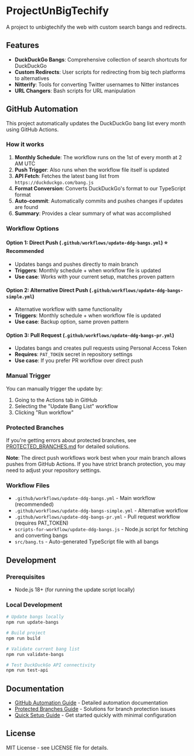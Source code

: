 # ProjectUnBigTechify

A project to unbigtechify the web with custom search bangs and redirects.

## Features

- **DuckDuckGo Bangs**: Comprehensive collection of search shortcuts for DuckDuckGo
- **Custom Redirects**: User scripts for redirecting from big tech platforms to alternatives
- **Nitterify**: Tools for converting Twitter usernames to Nitter instances
- **URL Changers**: Bash scripts for URL manipulation

## GitHub Automation

This project automatically updates the DuckDuckGo bang list every month using GitHub Actions.

### How it works

1. **Monthly Schedule**: The workflow runs on the 1st of every month at 2 AM UTC
2. **Push Trigger**: Also runs when the workflow file itself is updated
3. **API Fetch**: Fetches the latest bang list from `https://duckduckgo.com/bang.js`
4. **Format Conversion**: Converts DuckDuckGo's format to our TypeScript format
5. **Auto-commit**: Automatically commits and pushes changes if updates are found
6. **Summary**: Provides a clear summary of what was accomplished

### Workflow Options

#### Option 1: Direct Push (`.github/workflows/update-ddg-bangs.yml`) ⭐ **Recommended**
- Updates bangs and pushes directly to main branch
- **Triggers**: Monthly schedule + when workflow file is updated
- **Use case**: Works with your current setup, matches proven pattern

#### Option 2: Alternative Direct Push (`.github/workflows/update-ddg-bangs-simple.yml`)
- Alternative workflow with same functionality
- **Triggers**: Monthly schedule + when workflow file is updated
- **Use case**: Backup option, same proven pattern

#### Option 3: Pull Request (`.github/workflows/update-ddg-bangs-pr.yml`)
- Updates bangs and creates pull requests using Personal Access Token
- **Requires**: `PAT_TOKEN` secret in repository settings
- **Use case**: If you prefer PR workflow over direct push

### Manual Trigger

You can manually trigger the update by:
1. Going to the Actions tab in GitHub
2. Selecting the "Update Bang List" workflow
3. Clicking "Run workflow"

### Protected Branches

If you're getting errors about protected branches, see [PROTECTED_BRANCHES.md](PROTECTED_BRANCHES.md) for detailed solutions.

**Note**: The direct push workflows work best when your main branch allows pushes from GitHub Actions. If you have strict branch protection, you may need to adjust your repository settings.

### Workflow Files

- `.github/workflows/update-ddg-bangs.yml` - Main workflow (recommended)
- `.github/workflows/update-ddg-bangs-simple.yml` - Alternative workflow
- `.github/workflows/update-ddg-bangs-pr.yml` - Pull request workflow (requires PAT_TOKEN)
- `scripts-for-workflow/update-ddg-bangs.js` - Node.js script for fetching and converting bangs
- `src/bang.ts` - Auto-generated TypeScript file with all bangs

## Development

### Prerequisites

- Node.js 18+ (for running the update script locally)

### Local Development

```bash
# Update bangs locally
npm run update-bangs

# Build project
npm run build

# Validate current bang list
npm run validate-bangs

# Test DuckDuckGo API connectivity
npm run test-api
```

## Documentation

- [GitHub Automation Guide](GITHUB_AUTOMATION.md) - Detailed automation documentation
- [Protected Branches Guide](PROTECTED_BRANCHES.md) - Solutions for branch protection issues
- [Quick Setup Guide](QUICK_SETUP.md) - Get started quickly with minimal configuration

## License

MIT License - see LICENSE file for details.
